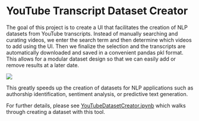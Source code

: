 # YouTube Transcript Dataset Creator

The goal of this project is to create a UI that facilitates the creation of NLP datasets from YouTube transcripts.
Instead of manually searching and curating videos, we enter the search term and then determine which videos to add using the UI.
Then we finalize the selection and the transcripts are automatically downloaded and saved in a convenient pandas pkl format.
This allows for a modular dataset design so that we can easily add or remove results at a later date.

<img src="https://github.com/JohnRResearch/YouTubeDatasetCreator/blob/master/documentation/Search.png">

This greatly speeds up the creation of datasets for NLP applications such as authorship identification, sentiment analysis, or predictive text generation.

For further details, please see [YouTubeDatasetCreator.ipynb](https://github.com/JohnRResearch/YouTubeDatasetCreator/blob/master/YouTubeDatasetCreator.ipynb) which walks through creating a dataset with this tool.
